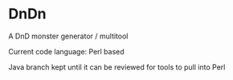 # DnDn
A DnD monster generator / multitool

Current code language: Perl based

Java branch kept until it can be reviewed for tools to pull into Perl
